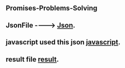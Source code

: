 
## Promises-Problems-Solving
## JsonFile ----> [Json](article.json).
## javascript used this json [javascript](main.js).
## result file [result](https://anwartareka.github.io/Promises-Problems-Solving/).
